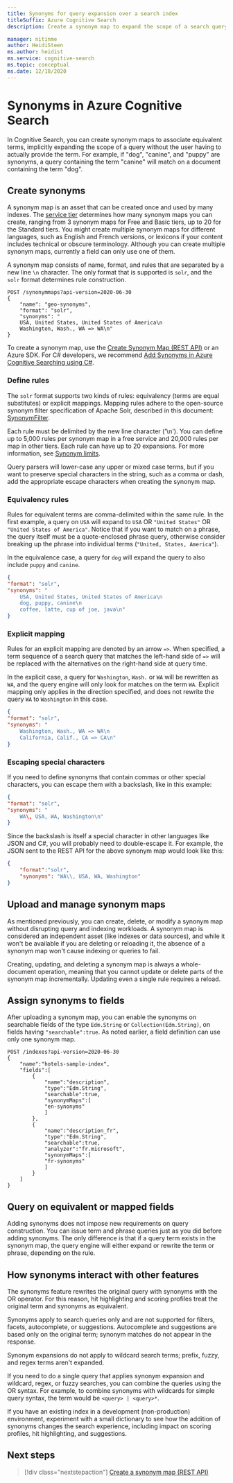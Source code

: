```yaml
---
title: Synonyms for query expansion over a search index
titleSuffix: Azure Cognitive Search
description: Create a synonym map to expand the scope of a search query on an Azure Cognitive Search index. Scope is broadened to include equivalent terms you provide in a list.

manager: nitinme
author: HeidiSteen
ms.author: heidist
ms.service: cognitive-search
ms.topic: conceptual
ms.date: 12/18/2020
---
```

# Synonyms in Azure Cognitive Search

In Cognitive Search, you can create synonym maps to associate equivalent terms, implicitly expanding the scope of a query without the user having to actually provide the term. For example, if "dog", "canine", and "puppy" are synonyms, a query containing the term "canine" will match on a document containing the term "dog".

## Create synonyms

A synonym map is an asset that can be created once and used by many indexes. The [service tier](search-limits-quotas-capacity#synonym-limits) determines how many synonym maps you can create, ranging from 3 synonym maps for Free and Basic tiers, up to 20 for the Standard tiers. You might create multiple synonym maps for different languages, such as English and French versions, or lexicons if your content includes technical or obscure terminology. Although you can create multiple synonym maps, currently a field can only use one of them.

A synonym map consists of name, format, and rules that are separated by a new line `\n` character. The only format that is supported is `solr`, and the `solr` format determines rule construction.

```http
POST /synonymmaps?api-version=2020-06-30
{
    "name": "geo-synonyms",
    "format": "solr",
    "synonyms": "
    USA, United States, United States of America\n
    Washington, Wash., WA => WA\n"
}
```

To create a synonym map, use the [Create Synonym Map (REST API)](/rest/api/searchservice/create-synonym-map) or an Azure SDK. For C# developers, we recommend [Add Synonyms in Azure Cognitive Searching using C#](search-synonyms-tutorial-sdk.md).

### Define rules

The `solr` format supports two kinds of rules: equivalency (terms are equal substitutes) or explicit mappings. Mapping rules adhere to the open-source synonym filter specification of Apache Solr, described in this document: [SynonymFilter](https://cwiki.apache.org/confluence/display/solr/Filter+Descriptions#FilterDescriptions-SynonymFilter).

Each rule must be delimited by the new line character ('\n'). You can define up to 5,000 rules per synonym map in a free service and 20,000 rules per map in other tiers. Each rule can have up to 20 expansions. For more information, see [Synonym limits](search-limits-quotas-capacity#synonym-limits).

Query parsers will lower-case any upper or mixed case terms, but if you want to preserve special characters in the string, such as a comma or dash, add the appropriate escape characters when creating the synonym map. 

### Equivalency rules

Rules for equivalent terms are comma-delimited within the same rule. In the first example, a query on `USA` will expand to `USA` OR `"United States"` OR `"United States of America"`. Notice that if you want to match on a phrase, the query itself must be a quote-enclosed phrase query, otherwise consider breaking up the phrase into individual terms (`"United, States, America"`).

In the equivalence case, a query for `dog` will expand the query to also include `puppy` and `canine`.

```json
{
"format": "solr",
"synonyms": "
    USA, United States, United States of America\n
    dog, puppy, canine\n
    coffee, latte, cup of joe, java\n"
}
```

### Explicit mapping

Rules for an explicit mapping are denoted by an arrow `=>`. When specified, a term sequence of a search query that matches the left-hand side of `=>` will be replaced with the alternatives on the right-hand side at query time.

In the explicit case, a query for `Washington`, `Wash.` or `WA` will be rewritten as `WA`, and the query engine will only look for matches on the term `WA`. Explicit mapping only applies in the direction specified, and does not rewrite the query `WA` to `Washington` in this case.

```json
{
"format": "solr",
"synonyms": "
    Washington, Wash., WA => WA\n
    California, Calif., CA => CA\n"
}
```

### Escaping special characters

If you need to define synonyms that contain commas or other special characters, you can escape them with a backslash, like in this example:

```json
{
"format": "solr",
"synonyms": "
    WA\, USA, WA, Washington\n"
}
```

Since the backslash is itself a special character in other languages like JSON and C#, you will probably need to double-escape it. For example, the JSON sent to the REST API for the above synonym map would look like this:

```json
{
    "format":"solr",
    "synonyms": "WA\\, USA, WA, Washington"
}
```

## Upload and manage synonym maps

As mentioned previously, you can create, delete, or modify a synonym map without disrupting query and indexing workloads. A synonym map is considered an independent asset (like indexes or data sources), and while it won't be available if you are deleting or reloading it, the absence of a synonym map won't cause indexing or queries to fail.

Creating, updating, and deleting a synonym map is always a whole-document operation, meaning that you cannot update or delete parts of the synonym map incrementally. Updating even a single rule requires a reload.

## Assign synonyms to fields

After uploading a synonym map, you can enable the synonyms on searchable fields of the type `Edm.String` or `Collection(Edm.String)`, on fields having `"searchable":true`. As noted earlier, a field definition can use only one synonym map.

```http
POST /indexes?api-version=2020-06-30
{
    "name":"hotels-sample-index",
    "fields":[
        {
            "name":"description",
            "type":"Edm.String",
            "searchable":true,
            "synonymMaps":[
            "en-synonyms"
            ]
        },
        {
            "name":"description_fr",
            "type":"Edm.String",
            "searchable":true,
            "analyzer":"fr.microsoft",
            "synonymMaps":[
            "fr-synonyms"
            ]
        }
    ]
}
```

## Query on equivalent or mapped fields

Adding synonyms does not impose new requirements on query construction. You can issue term and phrase queries just as you did before adding synonyms. The only difference is that if a query term exists in the synonym map, the query engine will either expand or rewrite the term or phrase, depending on the rule.

## How synonyms interact with other features

The synonyms feature rewrites the original query with synonyms with the OR operator. For this reason, hit highlighting and scoring profiles treat the original term and synonyms as equivalent.

Synonyms apply to search queries only and are not supported for filters, facets, autocomplete, or suggestions. Autocomplete and suggestions are based only on the original term; synonym matches do not appear in the response.

Synonym expansions do not apply to wildcard search terms; prefix, fuzzy, and regex terms aren't expanded.

If you need to do a single query that applies synonym expansion and wildcard, regex, or fuzzy searches, you can combine the queries using the OR syntax. For example, to combine synonyms with wildcards for simple query syntax, the term would be `<query> | <query>*`.

If you have an existing index in a development (non-production) environment, experiment with a small dictionary to see how the addition of synonyms changes the search experience, including impact on scoring profiles, hit highlighting, and suggestions.

## Next steps

> [!div class="nextstepaction"]
> [Create a synonym map (REST API)](/rest/api/searchservice/create-synonym-map)